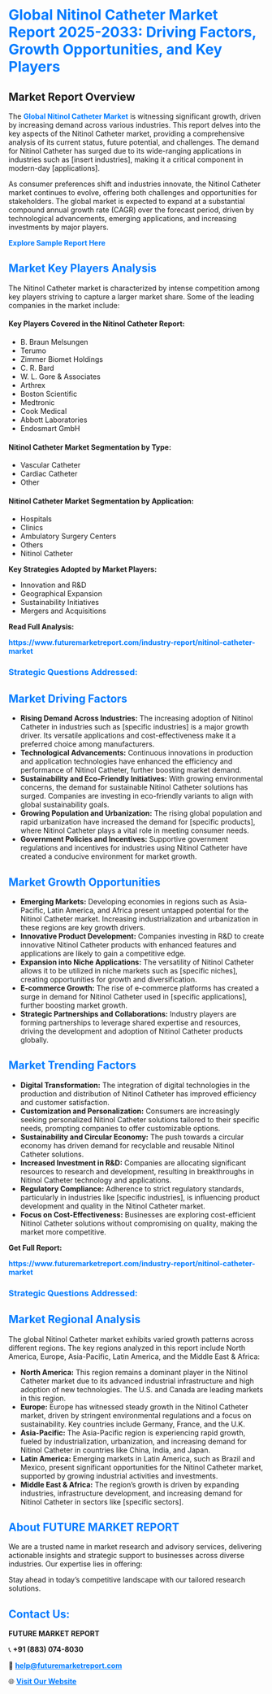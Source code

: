 <h1 style="color: #007BFF;">Global Nitinol Catheter Market Report 2025-2033: Driving Factors, Growth Opportunities, and Key Players</h1>

<section id="overview">
<h2>Market Report Overview</h2>
<p>The <a href="https://www.futuremarketreport.com/industry-report/nitinol-catheter-market" style="color: #007BFF; text-decoration: none;"><strong>Global Nitinol Catheter Market</strong></a> is witnessing significant growth, driven by increasing demand across various industries. This report delves into the key aspects of the Nitinol Catheter market, providing a comprehensive analysis of its current status, future potential, and challenges. The demand for Nitinol Catheter has surged due to its wide-ranging applications in industries such as [insert industries], making it a critical component in modern-day [applications].</p>
<p>As consumer preferences shift and industries innovate, the Nitinol Catheter market continues to evolve, offering both challenges and opportunities for stakeholders. The global market is expected to expand at a substantial compound annual growth rate (CAGR) over the forecast period, driven by technological advancements, emerging applications, and increasing investments by major players.</p>
</section>

<section id="overview">
<p><a href="https://www.futuremarketreport.com/request-sample/reportId=122983" style="color: #007BFF; text-decoration: none;"><strong>Explore Sample Report Here</strong></a></p>
</section>

<section id="key-players">
<h2 style="color: #007BFF;">Market Key Players Analysis</h2>
<p>The Nitinol Catheter market is characterized by intense competition among key players striving to capture a larger market share. Some of the leading companies in the market include:</p>
<h4>Key Players Covered in the Nitinol Catheter Report:</h4>
<ul><li>B. Braun Melsungen</li><li>Terumo</li><li>Zimmer Biomet Holdings</li><li>C. R. Bard</li><li>W. L. Gore &amp; Associates</li><li>Arthrex</li><li>Boston Scientific</li><li>Medtronic</li><li>Cook Medical</li><li>Abbott Laboratories</li><li>Endosmart GmbH</li></ul>
<h4>Nitinol Catheter Market Segmentation by Type:</h4>
<ul><li>Vascular Catheter</li><li>Cardiac Catheter</li><li>Other</li></ul>

<h4>Nitinol Catheter Market Segmentation by Application:</h4>
<ul><li>Hospitals</li><li>Clinics</li><li>Ambulatory Surgery Centers</li><li>Others</li><li>Nitinol Catheter</li></ul>
<p><strong>Key Strategies Adopted by Market Players:</strong></p>
<ul>
<li>Innovation and R&D</li>
<li>Geographical Expansion</li>
<li>Sustainability Initiatives</li>
<li>Mergers and Acquisitions</li>
</ul>
</section>

<section>
<p><strong>Read Full Analysis: </strong></p><a href="https://www.futuremarketreport.com/industry-report/nitinol-catheter-market" style="color: #007BFF; text-decoration: none;"><strong>https://www.futuremarketreport.com/industry-report/nitinol-catheter-market</strong></a>
<h3 style="color: #007BFF;">Strategic Questions Addressed:</h3>
</section>

<section id="driving-factors">
<h2 style="color: #007BFF;">Market Driving Factors</h2>
<ul>
<li><strong>Rising Demand Across Industries:</strong> The increasing adoption of Nitinol Catheter in industries such as [specific industries] is a major growth driver. Its versatile applications and cost-effectiveness make it a preferred choice among manufacturers.</li>
<li><strong>Technological Advancements:</strong> Continuous innovations in production and application technologies have enhanced the efficiency and performance of Nitinol Catheter, further boosting market demand.</li>
<li><strong>Sustainability and Eco-Friendly Initiatives:</strong> With growing environmental concerns, the demand for sustainable Nitinol Catheter solutions has surged. Companies are investing in eco-friendly variants to align with global sustainability goals.</li>
<li><strong>Growing Population and Urbanization:</strong> The rising global population and rapid urbanization have increased the demand for [specific products], where Nitinol Catheter plays a vital role in meeting consumer needs.</li>
<li><strong>Government Policies and Incentives:</strong> Supportive government regulations and incentives for industries using Nitinol Catheter have created a conducive environment for market growth.</li>
</ul>
</section>

<section id="growth-opportunities">
<h2 style="color: #007BFF;">Market Growth Opportunities</h2>
<ul>
<li><strong>Emerging Markets:</strong> Developing economies in regions such as Asia-Pacific, Latin America, and Africa present untapped potential for the Nitinol Catheter market. Increasing industrialization and urbanization in these regions are key growth drivers.</li>
<li><strong>Innovative Product Development:</strong> Companies investing in R&D to create innovative Nitinol Catheter products with enhanced features and applications are likely to gain a competitive edge.</li>
<li><strong>Expansion into Niche Applications:</strong> The versatility of Nitinol Catheter allows it to be utilized in niche markets such as [specific niches], creating opportunities for growth and diversification.</li>
<li><strong>E-commerce Growth:</strong> The rise of e-commerce platforms has created a surge in demand for Nitinol Catheter used in [specific applications], further boosting market growth.</li>
<li><strong>Strategic Partnerships and Collaborations:</strong> Industry players are forming partnerships to leverage shared expertise and resources, driving the development and adoption of Nitinol Catheter products globally.</li>
</ul>
</section>

<section id="trending-factors">
<h2 style="color: #007BFF;">Market Trending Factors</h2>
<ul>
<li><strong>Digital Transformation:</strong> The integration of digital technologies in the production and distribution of Nitinol Catheter has improved efficiency and customer satisfaction.</li>
<li><strong>Customization and Personalization:</strong> Consumers are increasingly seeking personalized Nitinol Catheter solutions tailored to their specific needs, prompting companies to offer customizable options.</li>
<li><strong>Sustainability and Circular Economy:</strong> The push towards a circular economy has driven demand for recyclable and reusable Nitinol Catheter solutions.</li>
<li><strong>Increased Investment in R&D:</strong> Companies are allocating significant resources to research and development, resulting in breakthroughs in Nitinol Catheter technology and applications.</li>
<li><strong>Regulatory Compliance:</strong> Adherence to strict regulatory standards, particularly in industries like [specific industries], is influencing product development and quality in the Nitinol Catheter market.</li>
<li><strong>Focus on Cost-Effectiveness:</strong> Businesses are exploring cost-efficient Nitinol Catheter solutions without compromising on quality, making the market more competitive.</li>
</ul>
</section>

<section>
<p><strong>Get Full Report: </strong></p><a href="https://www.futuremarketreport.com/industry-report/nitinol-catheter-market" style="color: #007BFF; text-decoration: none;"><strong>https://www.futuremarketreport.com/industry-report/nitinol-catheter-market</strong></a>
<h3 style="color: #007BFF;">Strategic Questions Addressed:</h3>
</section>


<section id="regional-analysis">
<h2 style="color: #007BFF;">Market Regional Analysis</h2>
<p>The global Nitinol Catheter market exhibits varied growth patterns across different regions. The key regions analyzed in this report include North America, Europe, Asia-Pacific, Latin America, and the Middle East & Africa:</p>
<ul>
<li><strong>North America:</strong> This region remains a dominant player in the Nitinol Catheter market due to its advanced industrial infrastructure and high adoption of new technologies. The U.S. and Canada are leading markets in this region.</li>
<li><strong>Europe:</strong> Europe has witnessed steady growth in the Nitinol Catheter market, driven by stringent environmental regulations and a focus on sustainability. Key countries include Germany, France, and the U.K.</li>
<li><strong>Asia-Pacific:</strong> The Asia-Pacific region is experiencing rapid growth, fueled by industrialization, urbanization, and increasing demand for Nitinol Catheter in countries like China, India, and Japan.</li>
<li><strong>Latin America:</strong> Emerging markets in Latin America, such as Brazil and Mexico, present significant opportunities for the Nitinol Catheter market, supported by growing industrial activities and investments.</li>
<li><strong>Middle East & Africa:</strong> The region’s growth is driven by expanding industries, infrastructure development, and increasing demand for Nitinol Catheter in sectors like [specific sectors].</li>
</ul>
</section>

<footer>
<h2 style="color: #007BFF;">About FUTURE MARKET REPORT</h2>
<p>We are a trusted name in market research and advisory services, delivering actionable insights and strategic support to businesses across diverse industries. Our expertise lies in offering:</p>

<p>Stay ahead in today’s competitive landscape with our tailored research solutions.</p>

<h2 style="color: #007BFF;">Contact Us:</h2>
<p><strong>FUTURE MARKET REPORT</strong></p>
<p>📞 <strong>+91 (883) 074-8030</strong></p>
<p>📧 <strong><a href="mailto:help@futuremarketreport.com" style="color: #007BFF;">help@futuremarketreport.com</a></strong></p>
<p>🌐 <strong><a href="https://www.futuremarketreport.com/" style="color: #007BFF;">Visit Our Website</a></strong></p>
</footer>